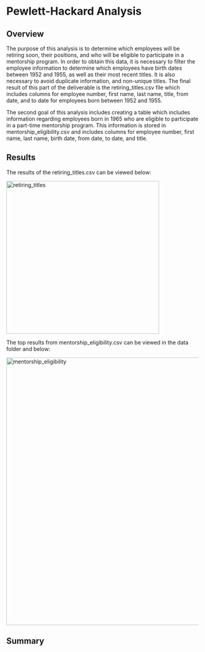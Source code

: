 # Pewlett-Hackard Analysis

## Overview
The purpose of this analysis is to determine which employees will be retiring soon, their positions, and who will be eligible to participate in a mentorship program. In order to obtain this data, it is necessary to filter the employee information to determine which employees have birth dates between 1952 and 1955, as well as their most recent titles. It is also necessary to avoid duplicate information, and non-unique titles. The final result of this part of the deliverable is the retiring_titles.csv file which includes columns for employee number, first name, last name, title, from date, and to date for employees born between 1952 and 1955. 

The second goal of this analysis includes creating a table which includes information regarding employees born in 1965 who are eligible to participate in a part-time mentorship program. This information is stored in mentorship_eligibility.csv and includes columns for employee number, first name, last name, birth date, from date, to date, and title. 

## Results
The results of the retiring_titles.csv can be viewed below:

<img width="400" alt="retiring_titles" src="https://user-images.githubusercontent.com/107224097/185225355-a3ccca7d-8243-4afa-a498-a4c9090f3c71.PNG">

The top results from mentorship_eligibility.csv can be viewed in the data folder and below:

<img width="700" alt="mentorship_eligibility" src="https://user-images.githubusercontent.com/107224097/185225681-6b26f147-a9bb-43ee-b667-b0f4b5a0b1e1.PNG">

## Summary
